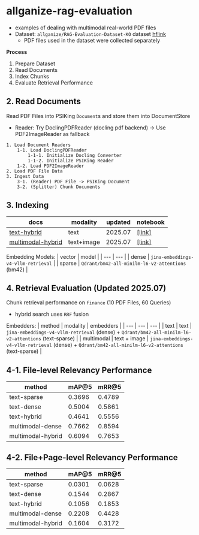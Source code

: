 # allganize-rag-evaluation
* examples of dealing with multimodal real-world PDF files
* Dataset: `allganize/RAG-Evaluation-Dataset-KO` dataset [hflink](https://huggingface.co/datasets/allganize/RAG-Evaluation-Dataset-KO)
    * PDF files used in the dataset were collected separately

**Process**
1. Prepare Dataset
2. Read Documents
3. Index Chunks
4. Evaluate Retrieval Performance


## 2. Read Documents
Read PDF Files into PSIKing `Document`s and store them into DocumentStore
* Reader: Try DoclingPDFReader (docling pdf backend) -> Use PDF2ImageReader as fallback

```
1. Load Document Readers
    1-1. Load DoclingPDFReader
        1-1-1. Initialize Docling Converter
        1-1-2. Initialize PSIKing Reader
    1-2. Load PDF2ImageReader
2. Load PDF File Data
3. Ingest Data
    3-1. (Reader) PDF File -> PSIKing Document
    3-2. (Splitter) Chunk Documents
```


## 3. Indexing
| docs | modality | updated | notebook |
| --- | --- | --- | --- |
| [text-hybrid](./docs/indexing_text-hybrid_v2507.md) | text | 2025.07 | [[link]](./3_index_text-hybrid_v2507.ipynb) |
| [multimodal-hybrid](./docs/indexing_multimodal-hybrid_v2507.md) | text+image | 2025.07 | [[link]](./3_index_multimodal-hybrid_v2507.ipynb) |

<!-- | [text](./docs/indexing_text.md) | text | 2025.07 |  | -->
<!-- | [colpali](./docs/indexing_colpali.md) | image | 2025.07 | pdf2image + `colSmol-500M` for colpali style late-interaction | -->
<!-- | [multimodal](./docs/indexing_multimodal.md) | text+image | 2025.07 | docling reader + `jina-embeddings-v4` for dense-only multimodal embedding | -->

Embedding Models:
| vector | model |
| --- | --- |
| dense | `jina-embeddings-v4-vllm-retrieval` |
| sparse | `Qdrant/bm42-all-minilm-l6-v2-attentions` (bm42) |

## 4. Retrieval Evaluation (Updated 2025.07)
Chunk retrieval performance on `finance` (10 PDF Files, 60 Queries)
* hybrid search uses `RRF` fusion

Embedders:
| method | modality | embedders |
| --- | --- | --- |
| text | text | `jina-embeddings-v4-vllm-retrieval` (dense) + `Qdrant/bm42-all-minilm-l6-v2-attentions` (text-sparse) |
| multimodal | text + image | `jina-embeddings-v4-vllm-retrieval` (dense) + `Qdrant/bm42-all-minilm-l6-v2-attentions` (text-sparse) |

<!-- | colpali (`cp`) | image | `` | -->

## 4-1. File-level Relevancy Performance 
| method | mAP@5 | mRR@5 |
| --- | --- | --- |
| text-sparse | 0.3696 | 0.4789 |
| text-dense | 0.5004 | 0.5861 |
| text-hybrid | 0.4641 | 0.5556 |
| multimodal-dense | 0.7662 | 0.8594 |
| multimodal-hybrid | 0.6094 | 0.7653 |


## 4-2. File+Page-level Relevancy Performance
| method | mAP@5 | mRR@5 |
| --- | --- | --- |
| text-sparse | 0.0301 | 0.0628 |
| text-dense | 0.1544 | 0.2867 |
| text-hybrid | 0.1056 | 0.1853 |
| multimodal-dense | 0.2208 | 0.4428 |
| multimodal-hybrid | 0.1604 | 0.3172 |
